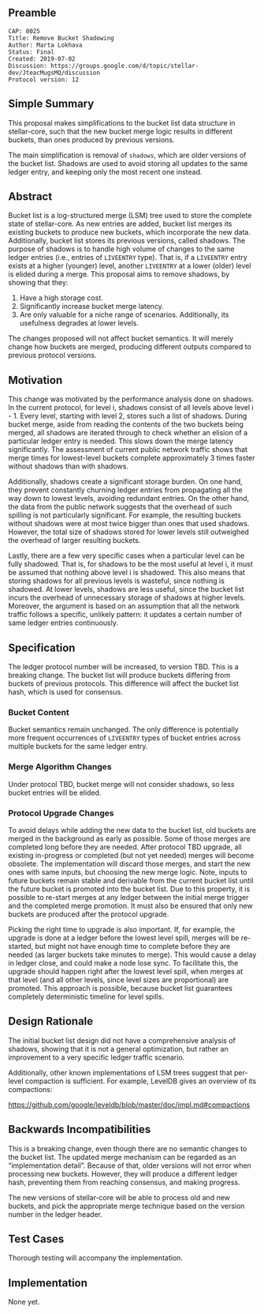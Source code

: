 ## Preamble

```
CAP: 0025
Title: Remove Bucket Shadowing
Author: Marta Lokhava
Status: Final
Created: 2019-07-02
Discussion: https://groups.google.com/d/topic/stellar-dev/JteacMugsMQ/discussion
Protocol version: 12
```

## Simple Summary

This proposal makes simplifications to the bucket list data structure in stellar-core, such that the
new bucket merge logic results in different buckets, than ones produced by previous versions.

The main simplification is removal of `shadows`, which are older versions of the bucket list.
Shadows are used to avoid storing all updates to the same ledger entry, and keeping only the most
recent one instead.

## Abstract

Bucket list is a log-structured merge (LSM) tree used to store the complete state of stellar-core.
As new entries are added, bucket list merges its existing buckets to produce new buckets, which
incorporate the new data. Additionally, bucket list stores its previous versions, called shadows.
The purpose of shadows is to handle high volume of changes to the same ledger entries (i.e., entries
of `LIVEENTRY` type). That is, if a `LIVEENTRY` entry exists at a higher (younger) level, another
`LIVEENTRY` at a lower (older) level is elided during a merge. This proposal aims to remove shadows,
by showing that they:

1. Have a high storage cost.
2. Significantly increase bucket merge latency.
3. Are only valuable for a niche range of scenarios. Additionally, its usefulness degrades
at lower levels.

The changes proposed will not affect bucket semantics. It will merely change how buckets are merged,
producing different outputs compared to previous protocol versions.

## Motivation

This change was motivated by the performance analysis done on shadows. In the current protocol, for
level i, shadows consist of all levels above level i - 1. Every level, starting with level 2, stores
such a list of shadows. During bucket merge, aside from reading the contents of the two buckets
being merged, all shadows are iterated through to check whether an elision of a particular ledger
entry is needed. This slows down the merge latency significantly. The assessment of current public
network traffic shows that merge times for lowest-level buckets complete approximately 3 times 
faster without shadows than with shadows.

Additionally, shadows create a significant storage burden. On one hand, they  prevent constantly
churning ledger entries from propagating all the way down to lowest levels, avoiding redundant
entries. On the other hand, the data from the public network suggests that the overhead of such
spilling is not particularly significant. For example, the resulting buckets without shadows were at
most twice bigger than ones that used shadows. However, the total size of shadows stored for lower
levels still outweighed the overhead of larger resulting buckets.

Lastly, there are a few very specific cases when a particular level can be fully shadowed. That is,
for shadows to be the most useful at level i, it must be assumed that nothing above level i is
shadowed. This also means that storing shadows for all previous levels is wasteful, since nothing is
shadowed. At lower levels, shadows are less useful, since the bucket list incurs the overhead of
unnecessary storage of shadows at higher levels. Moreover, the argument is based on an assumption
that all the network traffic follows a specific, unlikely pattern: it updates a certain number of
same ledger entries continuously.

## Specification

The ledger protocol number will be increased, to version TBD. This is a breaking change. The bucket
list will produce buckets differing from buckets of previous protocols. This difference will affect
the bucket list hash, which is used for consensus.

### Bucket Content

Bucket semantics remain unchanged. The only difference is potentially more frequent
occurrences of `LIVEENTRY` types of bucket entries across multiple buckets for the same ledger entry.

### Merge Algorithm Changes

Under protocol TBD, bucket merge will not consider shadows, so less
bucket entries will be elided.

### Protocol Upgrade Changes
To avoid delays while adding the new data to the bucket list, old buckets are merged in the
background as early as possible. Some of those merges are completed long before they are needed.
After protocol TBD upgrade, all existing in-progress or completed (but not yet needed) merges will
become obsolete.  The implementation will discard those merges, and start the new ones with same
inputs, but choosing the new merge logic. Note, inputs to future buckets remain stable and derivable
from the current bucket list until the future bucket is promoted into the bucket list. Due to this
property, it is possible to re-start merges at any ledger between the initial merge trigger and the
completed merge promotion. It must also be ensured that only new buckets are produced after the
protocol upgrade.

Picking the right time to upgrade is also important. If, for example, the upgrade is done at a
ledger before the lowest level spill, merges will be re-started, but might not have enough time to
complete before they are needed (as larger buckets take minutes to merge). This would cause a delay
in ledger close, and could make a node lose sync. To facilitate this, the upgrade should happen
right after the lowest level spill, when merges at that level (and all other levels, since level
sizes are proportional) are promoted. This approach is possible, because bucket list guarantees
completely deterministic timeline for level spills.

## Design Rationale

The initial bucket list design did not have a comprehensive analysis of shadows,
showing that it is not a general optimization, but rather an improvement to a very specific ledger
traffic scenario.

Additionally, other known implementations of LSM trees suggest that per-level compaction is
sufficient. For example, LevelDB gives an overview of its compactions:

https://github.com/google/leveldb/blob/master/doc/impl.md#compactions

## Backwards Incompatibilities

This is a breaking change, even though there are no semantic changes to the bucket list. The updated
merge mechanism can be regarded as an “implementation detail”. Because of that, older versions will
not error when processing new buckets. However, they will produce a different ledger hash,
preventing them from reaching consensus, and making progress.

The new versions of stellar-core will be able to process old and new buckets, and pick the
appropriate merge technique based on the version number in the ledger header.

## Test Cases

Thorough testing will accompany the implementation.

## Implementation

None yet.

